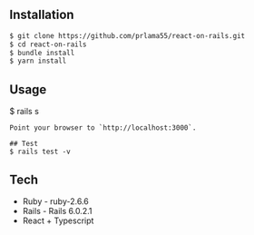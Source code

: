 ## Installation 
```sh
$ git clone https://github.com/prlama55/react-on-rails.git
$ cd react-on-rails
$ bundle install
$ yarn install
```
## Usage
$ rails s
```
Point your browser to `http://localhost:3000`. 

## Test
$ rails test -v
```
## Tech

* Ruby - ruby-2.6.6
* Rails - Rails 6.0.2.1
* React + Typescript 


